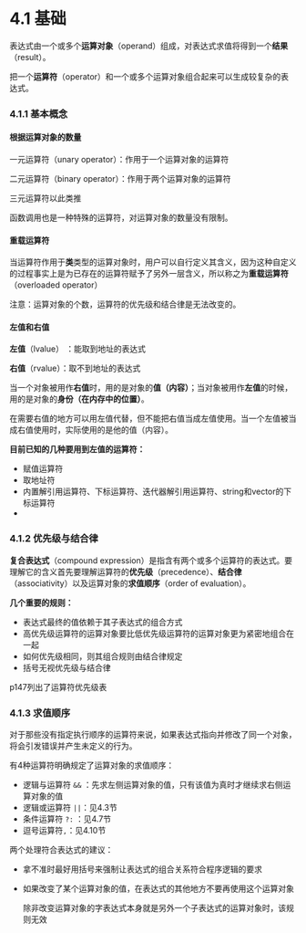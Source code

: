 # 4.1 基础

表达式由一个或多个**运算对象**（operand）组成，对表达式求值将得到一个**结果**（result）。

把一个**运算符**（operator）和一个或多个运算对象组合起来可以生成较复杂的表达式。



### 4.1.1 基本概念

#### 根据运算对象的数量

一元运算符（unary operator）：作用于一个运算对象的运算符

二元运算符（binary operator）：作用于两个运算对象的运算符

三元运算符以此类推

函数调用也是一种特殊的运算符，对运算对象的数量没有限制。



#### 重载运算符

当运算符作用于**类**类型的运算对象时，用户可以自行定义其含义，因为这种自定义的过程事实上是为已存在的运算符赋予了另外一层含义，所以称之为**重载运算符**（overloaded operator）

注意：运算对象的个数，运算符的优先级和结合律是无法改变的。



#### 左值和右值

**左值**（lvalue） ：能取到地址的表达式

**右值**（rvalue）：取不到地址的表达式

当一个对象被用作**右值**时，用的是对象的**值（内容）**；当对象被用作**左值**的时候，用的是对象的**身份（在内存中的位置）**。

在需要右值的地方可以用左值代替，但不能把右值当成左值使用。当一个左值被当成右值使用时，实际使用的是他的值（内容）。

**目前已知的几种要用到左值的运算符：**

- 赋值运算符
- 取地址符
- 内置解引用运算符、下标运算符、迭代器解引用运算符、string和vector的下标运算符
- 



### 4.1.2 优先级与结合律

**复合表达式**（compound expression）是指含有两个或多个运算符的表达式。要理解它的含义首先要理解运算符的**优先级**（precedence）、**结合律**（associativity）以及运算对象的**求值顺序**（order of evaluation）。

**几个重要的规则：**

- 表达式最终的值依赖于其子表达式的组合方式
- 高优先级运算符的运算对象要比低优先级运算符的运算对象更为紧密地组合在一起
- 如何优先级相同，则其组合规则由结合律规定
- 括号无视优先级与结合律

p147列出了运算符优先级表



### 4.1.3 求值顺序

对于那些没有指定执行顺序的运算符来说，如果表达式指向并修改了同一个对象， 将会引发错误并产生未定义的行为。

有4种运算符明确规定了运算对象的求值顺序：

- 逻辑与运算符 `&&` ：先求左侧运算对象的值，只有该值为真时才继续求右侧运算对象的值
- 逻辑或运算符 `||`：见4.3节 
- 条件运算符 `?:` ：见4.7节
- 逗号运算符`,`：见4.10节

两个处理符合表达式的建议：

- 拿不准时最好用括号来强制让表达式的组合关系符合程序逻辑的要求

- 如果改变了某个运算对象的值，在表达式的其他地方不要再使用这个运算对象

  除非改变运算对象的字表达式本身就是另外一个子表达式的运算对象时，该规则无效